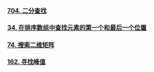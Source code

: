 #### [704. 二分查找](https://leetcode-cn.com/problems/binary-search/)



#### [34. 在排序数组中查找元素的第一个和最后一个位置](https://leetcode-cn.com/problems/find-first-and-last-position-of-element-in-sorted-array/)



#### [74. 搜索二维矩阵](https://leetcode-cn.com/problems/search-a-2d-matrix/)



#### [162. 寻找峰值](https://leetcode-cn.com/problems/find-peak-element/)